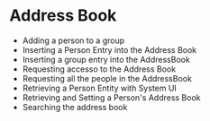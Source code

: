# Address Book

- Adding a person to a group
- Inserting a Person Entry into the Address Book
- Inserting a group entry into the AddressBook	
- Requesting accesso to the Address Book
- Requesting all the people in the AddressBook
- Retrieving a Person Entity with System UI
- Retrieving and Setting a Person's Address Book 
- Searching the address book	
